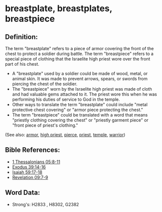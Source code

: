 # breastplate, breastplates, breastpiece #

## Definition: ##

The term "breastplate" refers to a piece of armor covering the front of the chest to protect a soldier during battle. The term "breastpiece" refers to a special piece of clothing that the Israelite high priest wore over the front part of his chest.

* A "breastplate" used by a soldier could be made of wood, metal, or animal skin. It was made to prevent arrows, spears, or swords from piercing the chest of the soldier.
* The "breastpiece" worn by the Israelite high priest was made of cloth and had valuable gems attached to it. The priest wore this when he was performing his duties of service to God in the temple.
* Other ways to translate the term "breastplate" could include "metal protective chest covering" or "armor piece protecting the chest."
* The term "breastpiece" could be translated with a word that means "priestly clothing covering the chest" or "priestly garment piece" or "front piece of priest's clothing."

(See also: [armor](../other/armor.md), [high priest](../kt/highpriest.md), [pierce](../other/pierce.md), [priest](../kt/priest.md), [temple](../kt/temple.md), [warrior](../other/warrior.md))

## Bible References: ##

* [1 Thessalonians 05:8-11](rc://en/tn/help/1th/05/08)
* [Exodus 39:14-16](rc://en/tn/help/exo/39/14)
* [Isaiah 59:17-18](rc://en/tn/help/isa/59/17)
* [Revelation 09:7-9](rc://en/tn/help/rev/09/07)

## Word Data: ##

* Strong's: H2833 , H8302, G2382
